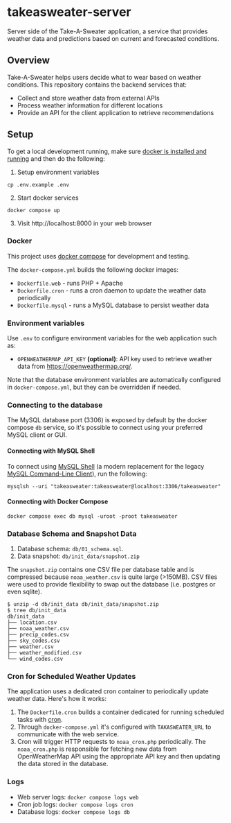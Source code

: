 # takeasweater-server

Server side of the Take-A-Sweater application, a service that provides weather data and predictions based on current and forecasted conditions.

## Overview

Take-A-Sweater helps users decide what to wear based on weather conditions. This repository contains the backend services that:
- Collect and store weather data from external APIs
- Process weather information for different locations
- Provide an API for the client application to retrieve recommendations

## Setup

To get a local development running, make sure [docker is installed and running](https://docs.docker.com/get-started/) and then do the following:

1. Setup environment variables
```
cp .env.example .env
```
2. Start docker services
```
docker compose up
```
3. Visit http://localhost:8000 in your web browser

### Docker

This project uses [docker compose](https://docs.docker.com/compose/) for development and testing.

The `docker-compose.yml` builds the following docker images:

- `Dockerfile.web` - runs PHP + Apache
- `Dockerfile.cron` - runs a cron daemon to update the weather data periodically
- `Dockerfile.mysql` - runs a MySQL database to persist weather data

### Environment variables

Use `.env` to configure environment variables for the web application such as:

- `OPENWEATHERMAP_API_KEY` **(optional)**:  API key used to retrieve weather data from https://openweathermap.org/.

Note that the database environment variables are automatically configured in `docker-compose.yml`, but they can be overridden if needed.

### Connecting to the database

The MySQL database port (3306) is exposed by default by the docker compose `db` service, so it's possible to connect using your preferred MySQL client or GUI.

#### Connecting with MySQL Shell

To connect using [MySQL Shell](https://dev.mysql.com/doc/mysql-shell/8.0/en/) (a modern replacement for the legacy [MySQL Command-Line Client](https://dev.mysql.com/doc/refman/8.4/en/mysql.html)), run the following:

```
mysqlsh --uri "takeasweater:takeasweater@localhost:3306/takeasweater"
```


#### Connecting with Docker Compose

```
docker compose exec db mysql -uroot -proot takeasweater
```

### Database Schema and Snapshot Data

1. Database schema: `db/01_schema.sql`.
2. Data snapshot: `db/init_data/snapshot.zip`

The `snapshot.zip`  contains one CSV file per database table and is compressed because `noaa_weather.csv` is quite large (>150MB). CSV files were used to provide flexibility to swap out the database (i.e. postgres or even sqlite).

```
$ unzip -d db/init_data db/init_data/snapshot.zip
$ tree db/init_data
db/init_data
├── location.csv
├── noaa_weather.csv
├── precip_codes.csv
├── sky_codes.csv
├── weather.csv
├── weather_modified.csv
└── wind_codes.csv
```

### Cron for Scheduled Weather Updates

The application uses a dedicated cron container to periodically update weather data. Here's how it works:

1. The `Dockerfile.cron` builds a container dedicated for running scheduled tasks with [cron](https://www.redhat.com/en/blog/automate-linux-tasks-cron).
2. Through `docker-compose.yml` it's configured with `TAKASWEATER_URL` to communicate with the web service.
3. Cron will trigger HTTP requests to `noaa_cron.php` periodically. The `noaa_cron.php` is responsible for fetching new data from OpenWeatherMap API using the appropriate API key and then updating the data stored in the database.

### Logs

- Web server logs: `docker compose logs web`
- Cron job logs: `docker compose logs cron`
- Database logs: `docker compose logs db`
